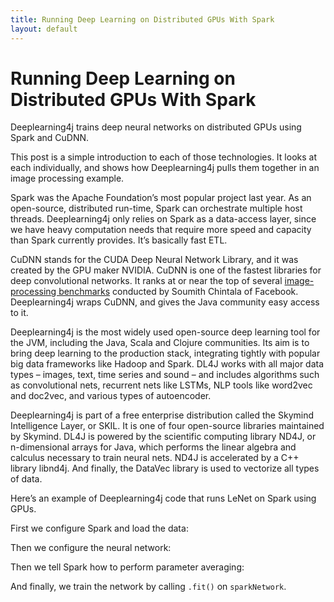 ```yaml
---
title: Running Deep Learning on Distributed GPUs With Spark
layout: default
---
```


# Running Deep Learning on Distributed GPUs With Spark

Deeplearning4j trains deep neural networks on distributed GPUs using Spark and CuDNN.

This post is a simple introduction to each of those technologies. It looks at each individually, and shows how Deeplearning4j pulls them together in an image processing example.

Spark was the Apache Foundation’s most popular project last year. As an open-source, distributed run-time, Spark can orchestrate multiple host threads. Deeplearning4j only relies on Spark as a data-access layer, since we have heavy computation needs that require more speed and capacity than Spark currently provides. It’s basically fast ETL.

CuDNN stands for the CUDA Deep Neural Network Library, and it was created by the GPU maker NVIDIA. CuDNN is one of the fastest libraries for deep convolutional networks. It ranks at or near the top of several [image-processing benchmarks](https://github.com/soumith/convnet-benchmarks) conducted by Soumith Chintala of Facebook. Deeplearning4j wraps CuDNN, and gives the Java community easy access to it. 

Deeplearning4j is the most widely used open-source deep learning tool for the JVM, including the Java, Scala and Clojure communities. Its aim is to bring deep learning to the production stack, integrating tightly with popular big data frameworks like Hadoop and Spark. DL4J works with all major data types – images, text, time series and sound – and includes algorithms such as convolutional nets, recurrent nets like LSTMs, NLP tools like word2vec and doc2vec, and various types of autoencoder.

Deeplearning4j is part of a free enterprise distribution called the Skymind Intelligence Layer, or SKIL. It is one of four open-source libraries maintained by Skymind. DL4J is powered by the scientific computing library ND4J, or n-dimensional arrays for Java, which performs the linear algebra and calculus necessary to train neural nets. ND4J is accelerated by a C++ library libnd4j. And finally, the DataVec library is used to vectorize all types of data.

Here’s an example of Deeplearning4j code that runs LeNet on Spark using GPUs.

First we configure Spark and load the data:

<script src="https://gist.github.com/agibsonccc/05887ab83055503cde7cdc2bf383689c.js"></script>

Then we configure the neural network:

<script src="http://gist-it.appspot.com/https://gist.github.com/agibsonccc/05887ab83055503cde7cdc2bf383689c?slice=63:114"></script>

Then we tell Spark how to perform parameter averaging:

<script src="http://gist-it.appspot.com/https://gist.github.com/agibsonccc/05887ab83055503cde7cdc2bf383689c?slice=114:122"></script>

And finally, we train the network by calling `.fit()` on `sparkNetwork`.

<script src="http://gist-it.appspot.com/https://gist.github.com/agibsonccc/05887ab83055503cde7cdc2bf383689c?slice=124:136"></script>
